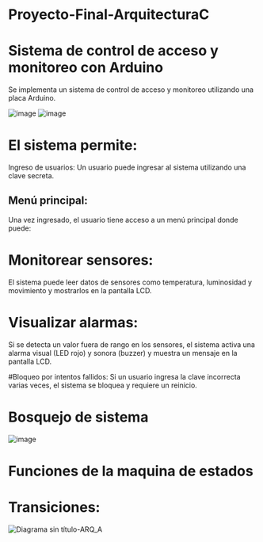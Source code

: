 # Proyecto-Final-ArquitecturaC
# Sistema de control de acceso y monitoreo con Arduino

Se implementa un sistema de control de acceso y monitoreo utilizando una placa Arduino.

![image](https://github.com/karensandovals/Proyecto-Final-ArquitecturaC/assets/136817019/d86befa4-1c00-49f2-88e5-9ec2e2c40b3a)  ![image](https://github.com/karensandovals/Proyecto-Final-ArquitecturaC/assets/136817019/0278b71a-a7be-47c5-aa2b-e6fe1549ed3b)

# El sistema permite: 
Ingreso de usuarios: Un usuario puede ingresar al sistema utilizando una clave secreta.

## Menú principal:
Una vez ingresado, el usuario tiene acceso a un menú principal donde puede:

# Monitorear sensores: 
El sistema puede leer datos de sensores como temperatura, luminosidad y movimiento y mostrarlos en la pantalla LCD.

# Visualizar alarmas:
Si se detecta un valor fuera de rango en los sensores, el sistema activa una alarma visual (LED rojo) y sonora (buzzer) y muestra un mensaje en la pantalla LCD.

#Bloqueo por intentos fallidos:
Si un usuario ingresa la clave incorrecta varias veces, el sistema se bloquea y requiere un reinicio.

# Bosquejo de sistema
![image](https://github.com/karensandovals/Proyecto-Final-ArquitecturaC/assets/136817019/f591abe2-ef9a-4c8d-b36c-db7b22bc3322)

# Funciones de la maquina de estados
# Transiciones:

![Diagrama sin título-ARQ_A](https://github.com/karensandovals/Proyecto-Final-ArquitecturaC/assets/136817019/3a9cff5c-9c85-4a13-924b-69a05705dcfc)

